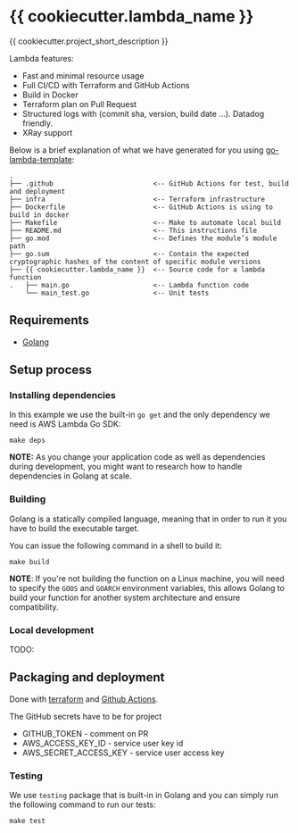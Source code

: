 # {{ cookiecutter.lambda_name }}

{{ cookiecutter.project_short_description }}

Lambda features:

* Fast and minimal resource usage
* Full CI/CD with Terraform and GitHub Actions
* Build in Docker
* Terraform plan on Pull Request
* Structured logs with (commit sha, version, build date ...). Datadog friendly.
* XRay support

Below is a brief explanation of what we have generated for you using [go-lambda-template](https://github.com/flow-lab/go-lambda-template):

```shell
.
├── .github                         <-- GitHub Actions for test, build and deployment
├── infra                           <-- Terraform infrastructure
├── Dockerfile                      <-- GitHub Actions is using to build in docker
├── Makefile                        <-- Make to automate local build
├── README.md                       <-- This instructions file
├── go.mod                          <-- Defines the module’s module path
├── go.sum                          <-- Contain the expected cryptographic hashes of the content of specific module versions
├── {{ cookiecutter.lambda_name }}  <-- Source code for a lambda function
.   ├── main.go                     <-- Lambda function code
    └── main_test.go                <-- Unit tests
```

## Requirements

* [Golang](https://golang.org)

## Setup process

### Installing dependencies

In this example we use the built-in `go get` and the only dependency we need is AWS Lambda Go SDK:

```shell
make deps
```

**NOTE:** As you change your application code as well as dependencies during development, you might want to research how to handle dependencies in Golang at scale.

### Building

Golang is a statically compiled language, meaning that in order to run it you have to build the executable target.

You can issue the following command in a shell to build it:

```shell
make build
```

**NOTE**: If you're not building the function on a Linux machine, you will need to specify the `GOOS` and `GOARCH` environment variables, this allows Golang to build your function for another system architecture and ensure compatibility.

### Local development

TODO: 

## Packaging and deployment

Done with [terraform](./infra) and [Github Actions](./.github/workflows). 

The GitHub secrets have to be for project

* GITHUB_TOKEN - comment on PR
* AWS_ACCESS_KEY_ID - service user key id
* AWS_SECRET_ACCESS_KEY - service user access key

### Testing

We use `testing` package that is built-in in Golang and you can simply run the following command to run our tests:

```shell
make test
```
